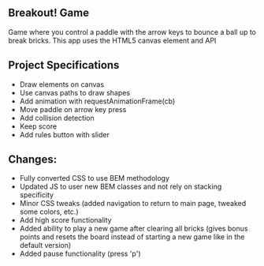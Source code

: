 ## Breakout! Game

Game where you control a paddle with the arrow keys to bounce a ball up to break bricks. This app uses the HTML5 canvas element and API

## Project Specifications

- Draw elements on canvas
- Use canvas paths to draw shapes
- Add animation with requestAnimationFrame(cb)
- Move paddle on arrow key press
- Add collision detection
- Keep score
- Add rules button with slider

## Changes:
- Fully converted CSS to use BEM methodology
- Updated JS to user new BEM classes and not rely on stacking specificity
- Minor CSS tweaks (added navigation to return to main page, tweaked some colors, etc.)
- Add high score functionality 
- Added ability to play a new game after clearing all bricks (gives bonus points and resets the board instead of starting a new game like in the default version)
- Added pause functionality (press 'p')